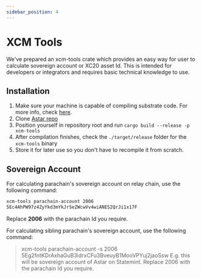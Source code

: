 ```yaml
---
sidebar_position: 4
---
```


# XCM Tools

We've prepared an xcm-tools crate which provides an easy way for user to calculate sovereign account or XC20 asset Id. This is intended for developers or integrators and requires basic technical knowledge to use.

## Installation

1. Make sure your machine is capable of compiling substrate code. For more info, check [here](https://docs.substrate.io/main-docs/install/rust-builds/).
2. Clone [Astar repo](https://github.com/AstarNetwork/Astar)
3. Position yourself in repository root and run `cargo build --release -p xcm-tools`
4. After compilation finishes, check the `./target/release` folder for the `xcm-tools` binary
5. Store it for later use so you don't have to recompile it from scratch.

## Sovereign Account

For calculating parachain's sovereign account on relay chain, use the following command:

```bash
xcm-tools parachain-account 2006
5Ec4AhPW97z4ZyYkd3mYkJrSeZWcwVv4wiANES2QrJi1x17F
```

Replace **2006** with the parachain Id you require.

For calculating sibling parachain's sovereign account, use the following command:
> xcm-tools parachain-account -s 2006
5Eg2fntKDrAxhaGuB3idrxCFu3BveuyB1MooVPYuj2jaoSsw
E.g. this will be sovereign account of Astar on Statemint.
Replace 2006 with the parachain Id you require.
